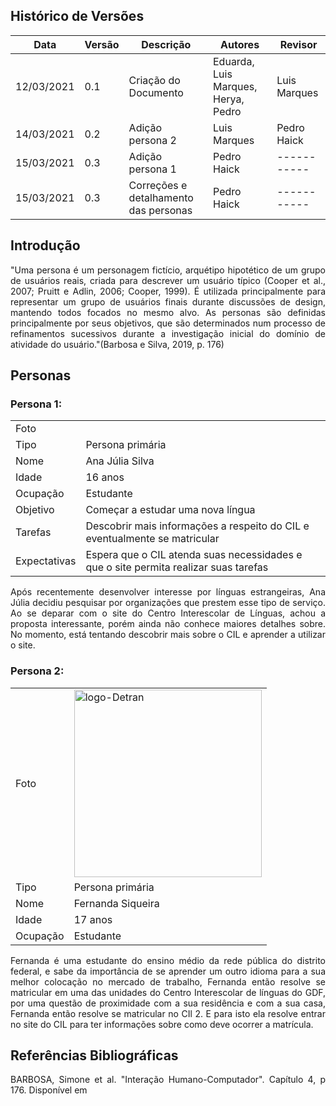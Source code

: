 ## Histórico de Versões

| Data       | Versão | Descrição                                 | Autores                             | Revisor      |
| ---------- | ------ | --------------------                      | ----------------------------------- | ------------ |
| 12/03/2021 | 0.1    | Criação do Documento                      | Eduarda, Luis Marques, Herya, Pedro | Luis Marques |
| 14/03/2021 | 0.2    | Adição persona 2                          | Luis Marques                        | Pedro Haick  |
| 15/03/2021 | 0.3    | Adição persona 1                          | Pedro Haick                         | -----------  |
| 15/03/2021 | 0.3    | Correções e detalhamento das personas     | Pedro Haick                         | -----------  |

## Introdução

<p align="justify">"Uma persona é um personagem fictício, arquétipo hipotético de um grupo de usuários reais, criada para descrever um usuário típico (Cooper et al., 2007; Pruitt e Adlin, 2006; Cooper, 1999). É utilizada principalmente para representar um grupo de usuários finais durante discussões de design, mantendo todos focados no mesmo alvo. As personas são definidas principalmente por seus objetivos, que são determinados num processo de refinamentos sucessivos durante a investigação inicial do domínio de atividade do usuário."(Barbosa e Silva, 2019, p. 176)</p>

## Personas

### Persona 1:

|              |                                                                                      |
| --------     | --------------------------------------------------------------------------           |
| Foto         |                                                                                      |
| Tipo         | Persona primária                                                                     |
| Nome         | Ana Júlia Silva                                                                      |
| Idade        | 16 anos                                                                              |
| Ocupação     | Estudante                                                                            |
| Objetivo     | Começar a estudar uma nova língua                                                    |
| Tarefas      | Descobrir mais informações a respeito do CIL e eventualmente se matricular           |
| Expectativas | Espera que o CIL atenda suas necessidades e que o site permita realizar suas tarefas |

<p align="justify">Após recentemente desenvolver interesse por línguas estrangeiras, Ana Júlia decidiu pesquisar por organizações que prestem esse tipo de serviço. Ao se deparar com o site do Centro Interescolar de Línguas, achou a proposta interessante, porém ainda não conhece maiores detalhes sobre. No momento, está tentando descobrir mais sobre o CIL e aprender a utilizar o site.</p>

### Persona 2:

|          |                                                                            |
| -------- | -------------------------------------------------------------------------- |
| Foto     | <img alt= "logo-Detran" src="../Images/persona_2_17.jpeg" width = "300" /> |
| Tipo     | Persona primária                                                           |
| Nome     | Fernanda Siqueira                                                          |
| Idade    | 17 anos                                                                    |
| Ocupação | Estudante                                                                  |

<p align="justify">Fernanda é uma estudante do ensino médio da rede pública do distrito federal, e sabe da importância de se aprender um outro idioma para a sua melhor colocação no mercado de trabalho, Fernanda então resolve se matricular em uma das unidades do Centro Interescolar de línguas do GDF, por uma questão de proximidade com a sua residência e com a sua casa, Fernanda então resolve se matricular no CIl 2. E para isto ela resolve entrar no site do CIL para ter informações sobre como deve ocorrer a matrícula.</p>

## Referências Bibliográficas

<p align="justify">BARBOSA, Simone et al. "Interação Humano-Computador". Capítulo 4, p 176. Disponível em <a href="https://aprender3.unb.br/pluginfile.php/673735/mod_resource/content/3/Simone_Barbosa_Bruno-Interacao_humano_computador%20Cap%206%20Organizacao%20.pdf</a>. Acesso em 12 mar. 2021.</p>
